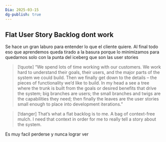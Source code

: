 ```yaml
---
Dia: 2025-03-15
dg-publish: true
---
```

## Flat User Story Backlog dont work
Se hace un gran laburo para entender lo que el cliente quiere. Al final todo eso que aprendemos queda tirado a la basura porque lo minimizamos para quedarnos solo con la punta del iceberg que son las user stories

>[!quote] “We spend lots of time working with our customers. We work hard to understand their goals, their users, and the major parts of the system we could build. Then we finally get down to the details – the pieces of functionality we’d like to build. In my head a see a tree where the trunk is built from the goals or desired benefits that drive the system; big branches are users; the small branches and twigs are the capabilities they need; then finally the leaves are the user stories small enough to place into development iterations.”

>[!danger] 
>That’s what a flat backlog is to me. A bag of context-free mulch.
I need that context in order for me to really tell a story about the system.

Es muy facil perderse y nunca lograr ver 